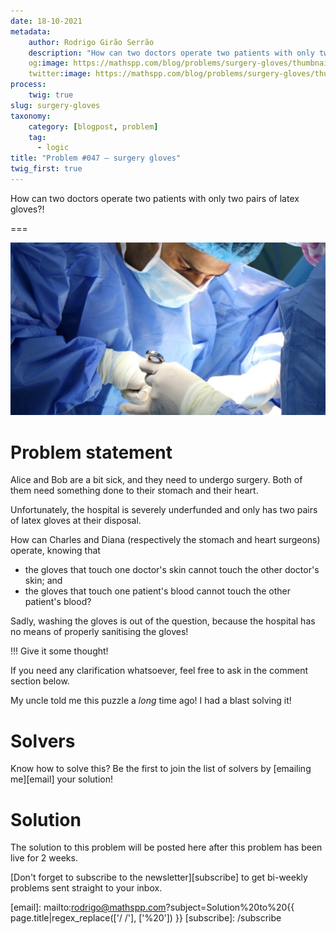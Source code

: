 ```yaml
---
date: 18-10-2021
metadata:
    author: Rodrigo Girão Serrão
    description: "How can two doctors operate two patients with only two pairs of latex gloves?!"
    og:image: https://mathspp.com/blog/problems/surgery-gloves/thumbnail.png
    twitter:image: https://mathspp.com/blog/problems/surgery-gloves/thumbnail.png
process:
    twig: true
slug: surgery-gloves
taxonomy:
    category: [blogpost, problem]
    tag:
      - logic
title: "Problem #047 – surgery gloves"
twig_first: true
---
```


How can two doctors operate two patients with only two pairs of latex gloves?!

===

![A picture of a doctor wearing latex gloves.](thumbnail.png "Photo by Jafar Ahmed on Unsplash.")

# Problem statement

Alice and Bob are a bit sick,
and they need to undergo surgery.
Both of them need something done to their stomach and their heart.

Unfortunately, the hospital is severely underfunded and only has two pairs
of latex gloves at their disposal.

How can Charles and Diana (respectively the stomach and heart surgeons) operate,
knowing that

 - the gloves that touch one doctor's skin cannot touch the other doctor's skin; and
 - the gloves that touch one patient's blood cannot touch the other patient's blood?

Sadly, washing the gloves is out of the question,
because the hospital has no means of properly sanitising the gloves!


!!! Give it some thought!

If you need any clarification whatsoever, feel free to ask in the comment section below.

My uncle told me this puzzle a _long_ time ago!
I had a blast solving it!


# Solvers

Know how to solve this?
Be the first to join the list of solvers by [emailing me][email] your solution!

<!--
Congratulations to the ones that solved this problem correctly and, in particular, to the ones
who sent me their correct solutions:

 - 

Join the list of solvers by [emailing me][email] your solution!
-->


# Solution

The solution to this problem will be posted here after this problem has been live for 2 weeks.

[Don't forget to subscribe to the newsletter][subscribe] to get bi-weekly
problems sent straight to your inbox.

[email]: mailto:rodrigo@mathspp.com?subject=Solution%20to%20{{ page.title|regex_replace(['/ /'], ['%20']) }}
[subscribe]: /subscribe
